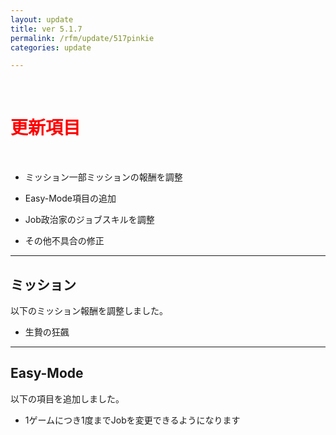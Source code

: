 ```yaml
---
layout: update
title: ver 5.1.7
permalink: /rfm/update/517pinkie
categories: update 

---
```



<br>
<h1 id="1"><font color="red">更新項目</font></h1><br>


           

+ <span class="green-badge">ミッション</span>一部ミッションの報酬を調整      

+ <span class="green-badge">Easy-Mode</span>項目の追加          

+ <span class="green-badge">Job</span>政治家のジョブスキルを調整              

+ <span class="blue-badge">その他</span>不具合の修正  




-----------------------------------------------------  
## ミッション  
  
以下のミッション報酬を調整しました。  
+ 生贄の狂飆  



-----------------------------------------------------  
## Easy-Mode
  
以下の項目を追加しました。
+ 1ゲームにつき1度までJobを変更できるようになります  


  
  

  





